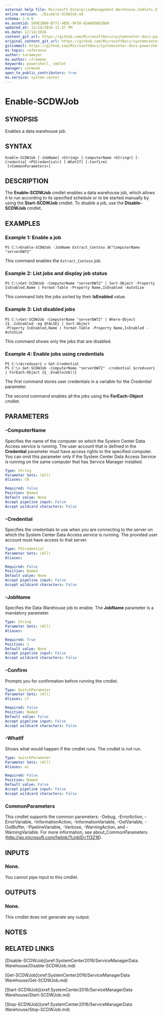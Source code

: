 ```yaml
---
external help file: Microsoft.EnterpriseManagement.Warehouse.Cmdlets.dll-Help.xml
online version: ./Disable-SCDWJob.md
schema: 2.0.0
ms.assetid: 589E2B09-B771-4B5C-9F50-65AADD6D2B69
updated_at: 12/14/2016 11:37 PM
ms.date: 12/14/2016
content_git_url: https://github.com/MicrosoftDocs/systemcenter-docs-powershell/blob/master/systemcenter-cmdlets/SystemCenter2016/ServiceManagerData%20Warehouse/Enable-SCDWJob.md
original_content_git_url: https://github.com/MicrosoftDocs/systemcenter-docs-powershell/blob/master/systemcenter-cmdlets/SystemCenter2016/ServiceManagerData%20Warehouse/Enable-SCDWJob.md
gitcommit: https://github.com/MicrosoftDocs/systemcenter-docs-powershell/blob/ddd0fefc9adaabb9394eb6c21b33370913d1830d/systemcenter-cmdlets/SystemCenter2016/ServiceManagerData%20Warehouse/Enable-SCDWJob.md
ms.topic: reference
author: tarameyer
ms.author: cfreeman
keywords: powershell, cmdlet
manager: carmonm
open_to_public_contributors: true
ms.service: system-center
---
```


# Enable-SCDWJob

## SYNOPSIS
Enables a data warehouse job.

## SYNTAX

```
Enable-SCDWJob [-JobName] <String> [-ComputerName <String>] [-Credential <PSCredential>] [-WhatIf] [-Confirm]
 [<CommonParameters>]
```

## DESCRIPTION
The **Enable-SCDWJob** cmdlet enables a data warehouse job, which allows it to run according to its specified schedule or to be started manually by using the **Start-SCDWJob** cmdlet.
To disable a job, use the **Disable-SCDWJob** cmdlet.

## EXAMPLES

### Example 1: Enable a job
```
PS C:\>Enable-SCDWJob -JobName Extract_Contoso â€"ComputerName "serverDW72"
```

This command enables the `Extract_Contoso` job.

### Example 2: List jobs and display job status
```
PS C:\>Get-SCDWJob -ComputerName "serverDW72" | Sort-Object -Property IsEnabled,Name | Format-Table -Property Name,IsEnabled -AutoSize
```

This command lists the jobs sorted by their **IsEnabled** value.

### Example 3: List disabled jobs
```
PS C:\>Get-SCDWJob -ComputerName "serverDW72" | Where-Object {$_.IsEnabled -eq $FALSE} | Sort-Object
-Property IsEnabled,Name | Format-Table -Property Name,IsEnabled -AutoSize
```

This command shows only the jobs that are disabled.

### Example 4: Enable jobs using credentials
```
PS C:\>$creduser1 = Get-Credential
PS C:\> Get-SCDWJob -ComputerName "serverDW72" -credential $creduser1 | ForEach-Object {$_.EnableJob()}
```

The first command stores user credentials in a variable for the *Credential* parameter.

The second command enables all the jobs using the **ForEach-Object** cmdlet.

## PARAMETERS

### -ComputerName
Specifies the name of the computer on which the System Center Data Access service is running.
The user account that is defined in the **Credential** parameter must have access rights to the specified computer.
You can omit this parameter only if the System Center Data Access Service is running on the same computer that has Service Manager installed.

```yaml
Type: String
Parameter Sets: (All)
Aliases: CN

Required: False
Position: Named
Default value: None
Accept pipeline input: False
Accept wildcard characters: False
```

### -Credential
Specifies the credentials to use when you are connecting to the server on which the System Center Data Access service is running.
The provided user account must have access to that server.

```yaml
Type: PSCredential
Parameter Sets: (All)
Aliases: 

Required: False
Position: Named
Default value: None
Accept pipeline input: False
Accept wildcard characters: False
```

### -JobName
Specifies the Data Warehouse job to enable.
The **JobName** parameter is a mandatory parameter.

```yaml
Type: String
Parameter Sets: (All)
Aliases: 

Required: True
Position: 1
Default value: None
Accept pipeline input: False
Accept wildcard characters: False
```

### -Confirm
Prompts you for confirmation before running the cmdlet.

```yaml
Type: SwitchParameter
Parameter Sets: (All)
Aliases: cf

Required: False
Position: Named
Default value: False
Accept pipeline input: False
Accept wildcard characters: False
```

### -WhatIf
Shows what would happen if the cmdlet runs.
The cmdlet is not run.

```yaml
Type: SwitchParameter
Parameter Sets: (All)
Aliases: wi

Required: False
Position: Named
Default value: False
Accept pipeline input: False
Accept wildcard characters: False
```

### CommonParameters
This cmdlet supports the common parameters: -Debug, -ErrorAction, -ErrorVariable, -InformationAction, -InformationVariable, -OutVariable, -OutBuffer, -PipelineVariable, -Verbose, -WarningAction, and -WarningVariable. For more information, see about_CommonParameters (http://go.microsoft.com/fwlink/?LinkID=113216).

## INPUTS

### None.
You cannot pipe input to this cmdlet.

## OUTPUTS

### None.
This cmdlet does not generate any output.

## NOTES

## RELATED LINKS

[Disable-SCDWJob](xref:SystemCenter2016/ServiceManagerData Warehouse/Disable-SCDWJob.md)

[Get-SCDWJob](xref:SystemCenter2016/ServiceManagerData Warehouse/Get-SCDWJob.md)

[Start-SCDWJob](xref:SystemCenter2016/ServiceManagerData Warehouse/Start-SCDWJob.md)

[Stop-SCDWJob](xref:SystemCenter2016/ServiceManagerData Warehouse/Stop-SCDWJob.md)

